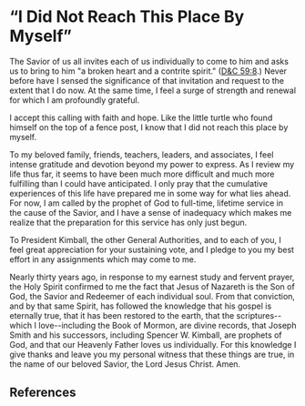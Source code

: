 # “I Did Not Reach This Place By Myself”

The Savior of us all invites each of us individually to come to him and asks
us to bring to him "a broken heart and a contrite spirit." ([D&amp;C
59:8](/scriptures/dc-testament/dc/59.8?lang=eng#7).) Never before have I
sensed the significance of that invitation and request to the extent that I do
now. At the same time, I feel a surge of strength and renewal for which I am
profoundly grateful.

I accept this calling with faith and hope. Like the little turtle who found
himself on the top of a fence post, I know that I did not reach this place by
myself.

To my beloved family, friends, teachers, leaders, and associates, I feel
intense gratitude and devotion beyond my power to express. As I review my life
thus far, it seems to have been much more difficult and much more fulfilling
than I could have anticipated. I only pray that the cumulative experiences of
this life have prepared me in some way for what lies ahead. For now, I am
called by the prophet of God to full-time, lifetime service in the cause of
the Savior, and I have a sense of inadequacy which makes me realize that the
preparation for this service has only just begun.

To President Kimball, the other General Authorities, and to each of you, I
feel great appreciation for your sustaining vote, and I pledge to you my best
effort in any assignments which may come to me.

Nearly thirty years ago, in response to my earnest study and fervent prayer,
the Holy Spirit confirmed to me the fact that Jesus of Nazareth is the Son of
God, the Savior and Redeemer of each individual soul. From that conviction,
and by that same Spirit, has followed the knowledge that his gospel is
eternally true, that it has been restored to the earth, that the scriptures--
which I love--including the Book of Mormon, are divine records, that Joseph
Smith and his successors, including Spencer W. Kimball, are prophets of God,
and that our Heavenly Father loves us individually. For this knowledge I give
thanks and leave you my personal witness that these things are true, in the
name of our beloved Savior, the Lord Jesus Christ. Amen.

## References

